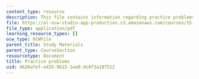 ```yaml
---
content_type: resource
description: This file contains information regarding practice problems.
file: https://ol-ocw-studio-app-production.s3.amazonaws.com/courses/15-053-optimization-methods-in-management-science-spring-2013/4626afefe4359b151ee8dc6f3a107512_MIT15_053S13_pspractice.pdf
file_type: application/pdf
learning_resource_types: []
ocw_type: OCWFile
parent_title: Study Materials
parent_type: CourseSection
resourcetype: Document
title: Practice problems
uid: 4626afef-e435-9b15-1ee8-dc6f3a107512
---
```

